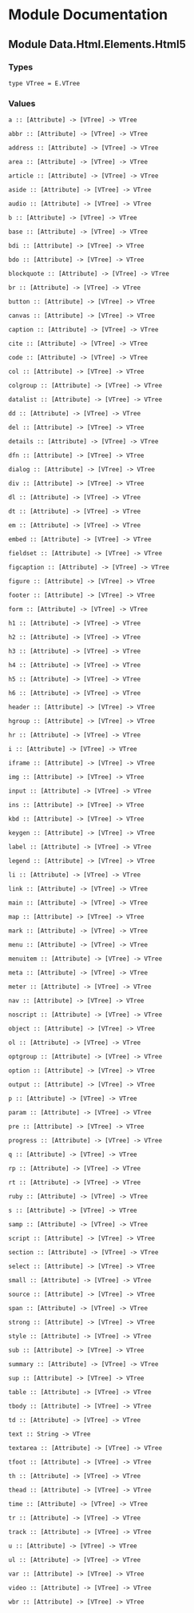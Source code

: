 # Module Documentation

## Module Data.Html.Elements.Html5

### Types

    type VTree = E.VTree


### Values

    a :: [Attribute] -> [VTree] -> VTree

    abbr :: [Attribute] -> [VTree] -> VTree

    address :: [Attribute] -> [VTree] -> VTree

    area :: [Attribute] -> [VTree] -> VTree

    article :: [Attribute] -> [VTree] -> VTree

    aside :: [Attribute] -> [VTree] -> VTree

    audio :: [Attribute] -> [VTree] -> VTree

    b :: [Attribute] -> [VTree] -> VTree

    base :: [Attribute] -> [VTree] -> VTree

    bdi :: [Attribute] -> [VTree] -> VTree

    bdo :: [Attribute] -> [VTree] -> VTree

    blockquote :: [Attribute] -> [VTree] -> VTree

    br :: [Attribute] -> [VTree] -> VTree

    button :: [Attribute] -> [VTree] -> VTree

    canvas :: [Attribute] -> [VTree] -> VTree

    caption :: [Attribute] -> [VTree] -> VTree

    cite :: [Attribute] -> [VTree] -> VTree

    code :: [Attribute] -> [VTree] -> VTree

    col :: [Attribute] -> [VTree] -> VTree

    colgroup :: [Attribute] -> [VTree] -> VTree

    datalist :: [Attribute] -> [VTree] -> VTree

    dd :: [Attribute] -> [VTree] -> VTree

    del :: [Attribute] -> [VTree] -> VTree

    details :: [Attribute] -> [VTree] -> VTree

    dfn :: [Attribute] -> [VTree] -> VTree

    dialog :: [Attribute] -> [VTree] -> VTree

    div :: [Attribute] -> [VTree] -> VTree

    dl :: [Attribute] -> [VTree] -> VTree

    dt :: [Attribute] -> [VTree] -> VTree

    em :: [Attribute] -> [VTree] -> VTree

    embed :: [Attribute] -> [VTree] -> VTree

    fieldset :: [Attribute] -> [VTree] -> VTree

    figcaption :: [Attribute] -> [VTree] -> VTree

    figure :: [Attribute] -> [VTree] -> VTree

    footer :: [Attribute] -> [VTree] -> VTree

    form :: [Attribute] -> [VTree] -> VTree

    h1 :: [Attribute] -> [VTree] -> VTree

    h2 :: [Attribute] -> [VTree] -> VTree

    h3 :: [Attribute] -> [VTree] -> VTree

    h4 :: [Attribute] -> [VTree] -> VTree

    h5 :: [Attribute] -> [VTree] -> VTree

    h6 :: [Attribute] -> [VTree] -> VTree

    header :: [Attribute] -> [VTree] -> VTree

    hgroup :: [Attribute] -> [VTree] -> VTree

    hr :: [Attribute] -> [VTree] -> VTree

    i :: [Attribute] -> [VTree] -> VTree

    iframe :: [Attribute] -> [VTree] -> VTree

    img :: [Attribute] -> [VTree] -> VTree

    input :: [Attribute] -> [VTree] -> VTree

    ins :: [Attribute] -> [VTree] -> VTree

    kbd :: [Attribute] -> [VTree] -> VTree

    keygen :: [Attribute] -> [VTree] -> VTree

    label :: [Attribute] -> [VTree] -> VTree

    legend :: [Attribute] -> [VTree] -> VTree

    li :: [Attribute] -> [VTree] -> VTree

    link :: [Attribute] -> [VTree] -> VTree

    main :: [Attribute] -> [VTree] -> VTree

    map :: [Attribute] -> [VTree] -> VTree

    mark :: [Attribute] -> [VTree] -> VTree

    menu :: [Attribute] -> [VTree] -> VTree

    menuitem :: [Attribute] -> [VTree] -> VTree

    meta :: [Attribute] -> [VTree] -> VTree

    meter :: [Attribute] -> [VTree] -> VTree

    nav :: [Attribute] -> [VTree] -> VTree

    noscript :: [Attribute] -> [VTree] -> VTree

    object :: [Attribute] -> [VTree] -> VTree

    ol :: [Attribute] -> [VTree] -> VTree

    optgroup :: [Attribute] -> [VTree] -> VTree

    option :: [Attribute] -> [VTree] -> VTree

    output :: [Attribute] -> [VTree] -> VTree

    p :: [Attribute] -> [VTree] -> VTree

    param :: [Attribute] -> [VTree] -> VTree

    pre :: [Attribute] -> [VTree] -> VTree

    progress :: [Attribute] -> [VTree] -> VTree

    q :: [Attribute] -> [VTree] -> VTree

    rp :: [Attribute] -> [VTree] -> VTree

    rt :: [Attribute] -> [VTree] -> VTree

    ruby :: [Attribute] -> [VTree] -> VTree

    s :: [Attribute] -> [VTree] -> VTree

    samp :: [Attribute] -> [VTree] -> VTree

    script :: [Attribute] -> [VTree] -> VTree

    section :: [Attribute] -> [VTree] -> VTree

    select :: [Attribute] -> [VTree] -> VTree

    small :: [Attribute] -> [VTree] -> VTree

    source :: [Attribute] -> [VTree] -> VTree

    span :: [Attribute] -> [VTree] -> VTree

    strong :: [Attribute] -> [VTree] -> VTree

    style :: [Attribute] -> [VTree] -> VTree

    sub :: [Attribute] -> [VTree] -> VTree

    summary :: [Attribute] -> [VTree] -> VTree

    sup :: [Attribute] -> [VTree] -> VTree

    table :: [Attribute] -> [VTree] -> VTree

    tbody :: [Attribute] -> [VTree] -> VTree

    td :: [Attribute] -> [VTree] -> VTree

    text :: String -> VTree

    textarea :: [Attribute] -> [VTree] -> VTree

    tfoot :: [Attribute] -> [VTree] -> VTree

    th :: [Attribute] -> [VTree] -> VTree

    thead :: [Attribute] -> [VTree] -> VTree

    time :: [Attribute] -> [VTree] -> VTree

    tr :: [Attribute] -> [VTree] -> VTree

    track :: [Attribute] -> [VTree] -> VTree

    u :: [Attribute] -> [VTree] -> VTree

    ul :: [Attribute] -> [VTree] -> VTree

    var :: [Attribute] -> [VTree] -> VTree

    video :: [Attribute] -> [VTree] -> VTree

    wbr :: [Attribute] -> [VTree] -> VTree



